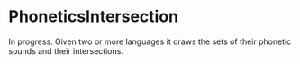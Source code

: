 # PhoneticsIntersection
In progress. Given two or more languages it draws the sets of their phonetic sounds and their intersections.
